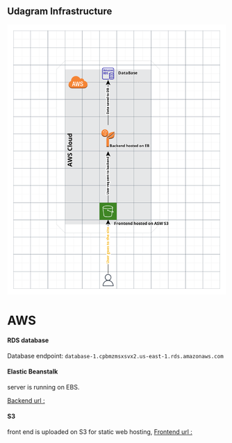## Udagram Infrastructure

![Architecture flow](https://github.com/mohamedsherif2010/Udacity-depoly-project/blob/master/Documentation/Infrastructure.png)

# AWS
#### RDS database
Database endpoint: `database-1.cpbmzmsxsvx2.us-east-1.rds.amazonaws.com`

#### Elastic Beanstalk
server is running on EBS.

[Backend url :](http://udagram-api-dev.us-east-1.elasticbeanstalk.com/)

#### S3
front end is uploaded on S3 for static web hosting,
[Frontend url :](http://mybucket023023025.s3-website-us-east-1.amazonaws.com/)
